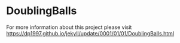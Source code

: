 # DoublingBalls

For more information about this project please visit https://dp1997.github.io/jekyll/update/0001/01/01/DoublingBalls.html
